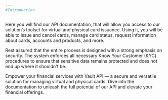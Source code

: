 ```yaml
---
#Introduction
---
```

Here you will find our API documentation, that will allow you access to our solution’s toolset for virtual and physical card issuance. Using it, you will be able to issue and cancel cards, manage card status, request information about cards, accounts and products, and more.

Rest assured that the entire process is designed with a strong emphasis on security. The system enforces all necessary Know Your Customer (KYC) procedures to ensure that sensitive data remains protected and does not end up where it shouldn't be.

Empower your financial services with Vault API — a secure and versatile solution for managing virtual and physical cards. Dive into the documentation to unleash the full potential of our API and elevate your financial offerings.
